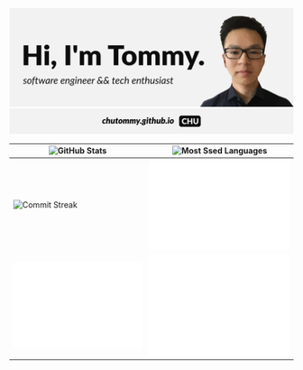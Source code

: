 ![Tommy Chu](img/banner.svg)
[![Personal Website](img/website.svg)](https://chutommy.github.io)

| ![GitHub Stats](https://github-readme-stats.vercel.app/api?username=chutommy&count_private=true&show_icons=true&theme=graywhite&include_all_commits=true&line_height=30) | ![Most Ssed Languages](https://github-readme-stats.vercel.app/api/top-langs/?username=chutommy&langs_count=12&layout=compact&theme=graywhite&card_width=445) |
| --- | --- |
| ![Commit Streak](https://github-readme-streak-stats.herokuapp.com?user=chutommy&theme=graywhite) | ![Achievements](https://github.com/chutommy/chutommy/blob/main/metrics.plugins.achievements.svg) |
| ![Isocalendar](https://github.com/chutommy/chutommy/blob/main/metrics.plugin.isocalendar.svg) | ![Charts](https://github.com/chutommy/chutommy/blob/main/metrics.plugins.habits.charts.svg) |
